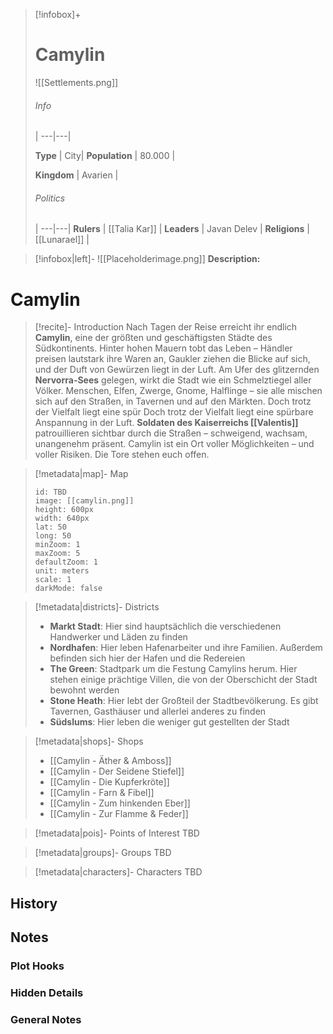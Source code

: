 
> [!infobox]+
> # Camylin
> 
> ![[Settlements.png]]
> ###### Info
>  |
> ---|---|
> 
> **Type** | City|
> **Population** | 80.000 |
> 
> **Kingdom** | Avarien |
> 
> ###### Politics
>  |
> ---|---|
> **Rulers** | [[Talia Kar]] |
> **Leaders** | Javan Delev |
> **Religions** | [[Lunarael]] |
> 

> [!infobox|left]- 
> ![[Placeholderimage.png]]
> **Description:** 

# **Camylin**
> [!recite]- Introduction
Nach Tagen der Reise erreicht ihr endlich **Camylin**, eine der größten und geschäftigsten Städte des Südkontinents. Hinter hohen Mauern tobt das Leben – Händler preisen lautstark ihre Waren an, Gaukler ziehen die Blicke auf sich, und der Duft von Gewürzen liegt in der Luft. Am Ufer des glitzernden **Nervorra-Sees** gelegen, wirkt die Stadt wie ein Schmelztiegel aller Völker. Menschen, Elfen, Zwerge, Gnome, Halflinge – sie alle mischen sich auf den Straßen, in Tavernen und auf den Märkten. Doch trotz der Vielfalt liegt eine spür
Doch trotz der Vielfalt liegt eine spürbare Anspannung in der Luft. **Soldaten des Kaiserreichs [[Valentis]]** patrouillieren sichtbar durch die Straßen – schweigend, wachsam, unangenehm präsent.
Camylin ist ein Ort voller Möglichkeiten – und voller Risiken. Die Tore stehen euch offen.



> [!metadata|map]- Map
> ```leaflet
> id: TBD
> image: [[camylin.png]]
> height: 600px
> width: 640px
> lat: 50
> long: 50
> minZoom: 1
> maxZoom: 5
> defaultZoom: 1
> unit: meters
> scale: 1
> darkMode: false
> ```

> [!metadata|districts]- Districts
> - **Markt Stadt**: Hier sind hauptsächlich die verschiedenen Handwerker und Läden zu finden
> - **Nordhafen**: Hier leben Hafenarbeiter und ihre Familien. Außerdem befinden sich hier der Hafen und die Redereien
> - **The Green**: Stadtpark um die Festung Camylins herum. Hier stehen einige prächtige Villen, die von der Oberschicht der Stadt bewohnt werden
> - **Stone Heath**: Hier lebt der Großteil der Stadtbevölkerung. Es gibt Tavernen, Gasthäuser und allerlei anderes zu finden
> - **Südslums**: Hier leben die weniger gut gestellten der Stadt



> [!metadata|shops]- Shops
> - [[Camylin - Äther & Amboss]]
> - [[Camylin - Der Seidene Stiefel]]
> - [[Camylin - Die Kupferkröte]]
> - [[Camylin - Farn & Fibel]]
> - [[Camylin - Zum hinkenden Eber]]
> - [[Camylin - Zur Flamme & Feder]]


> [!metadata|pois]- Points of Interest
> TBD


> [!metadata|groups]- Groups
> TBD


> [!metadata|characters]- Characters
> TBD


## History


## Notes
### Plot Hooks


### Hidden Details


### General Notes




